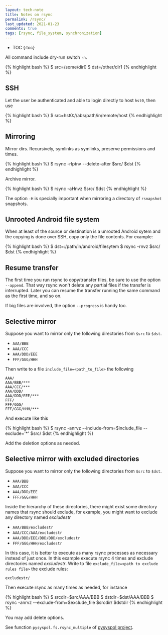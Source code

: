 ```yaml
---
layout: tech-note
title: Notes on rsync
permalink: /rsync/
last_updated: 2021-01-23
comments: true
tags: [rsync, file_system, synchronization]
---
```


* TOC
{:toc}

All command include dry-run switch `-n`.

{% highlight bash %}
$ src=/some/dir0
$ dst=/other/dir1
{% endhighlight %}

## SSH

Let the user be authenticated and able to login directly to host `hst0`, then use

{% highlight bash %}
$ src=hst0://abs/path/in/remote/host
{% endhighlight %}

## Mirroring

Mirror dirs. Recursively, symlinks as symlinks, preserve permissions and times.

{% highlight bash %}
$ rsync -rlptnv --delete-after $src/ $dst
{% endhighlight %}

Archive mirror.

{% highlight bash %}
$ rsync -aHnvz $src/ $dst
{% endhighlight %}

The option `-H` is specially important when mirroring a directory of
`rsnapshot` snapshots.

## Unrooted Android file system

When at least of the source or destination is a unrooted Android sytem and the
copying is done over SSH, copy only the file contents. For example:

{% highlight bash %}
$ dst=<hostname>:/path/in/android/filesytem
$ rsync -rnvz $src/ $dst
{% endhighlight %}

## Resume transfer

The first time you run rsync to copy/transfer files, be sure to use the option
`--append`. That way rsync won't delete any partial files if the transfer is
interrupted. Later you can resume the transfer running the same command as the
first time, and so on.

If big files are involved, the option `--progress` is handy too.

## Selective mirror

Suppose you want to mirror only the following directories from `$src` to
`$dst`.

- `AAA/BBB`
- `AAA/CCC`
- `AAA/DDD/EEE`
- `FFF/GGG/HHH`

Then write to a file `include_file=<path_to_file>` the following

    AAA/
    AAA/BBB/***
    AAA/CCC/***
    AAA/DDD/
    AAA/DDD/EEE/***
    FFF/
    FFF/GGG/
    FFF/GGG/HHH/***

And execute like this

{% highlight bash %}
$ rsync -anrvz --include-from=$include_file --exclude='*' $src/ $dst
{% endhighlight %}

Add the deletion options as needed.

## Selective mirror with excluded directories

Suppose you want to mirror only the following directories from `$src` to
`$dst`.

- `AAA/BBB`
- `AAA/CCC`
- `AAA/DDD/EEE`
- `FFF/GGG/HHH`

Inside the hierarchy of these directories, there might exist some directory
names that rsync should exclude, for example, you might want to exclude any
directory named *excludestr*

- `AAA/BBB/excludestr`
- `AAA/CCC/AAA/excludestr`
- `AAA/DDD/EEE/DDD/DDD/excludestr`
- `FFF/GGG/HHH/excludestr`

In this case, it is better to execute as many rsync processes as necessary
instead of just once. In this example execute rsync 4 times and exclude
directories named *excludestr*. Write to file `exclude_file=<path to exclude
rules file>` the exclude rules:

    excludestr/

Then execute rsync as many times as needed, for instance

{% highlight bash %}
$ srcdir=$src/AAA/BBB
$ dstdir=$dst/AAA/BBB
$ rsync -anrvz --exclude-from=$exclude_file $srcdir/ $dstdir
{% endhighlight %}

You may add delete options.

See function `pysyspol.fs.rsync_multiple` of
[pysyspol project](https://github.com/lopezpdvn/pysyspol).
